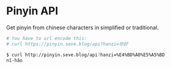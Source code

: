 # Pinyin API

Get pinyin from chinese characters in simplified or traditional.

```bash
# You have to url encode this:
# curl https://pinyin.seve.blog/api?hanzi=你好

$ curl http://pinyin.seve.blog/api?hanzi=%E4%BD%A0%E5%A5%BD
nǐ-hǎo
```
